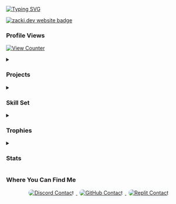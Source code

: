 <p>
    <a href="https://git.io/typing-svg">
        <img src="https://readme-typing-svg.demolab.com?font=Fira+Code&size=18&duration=3000&pause=500&color=4EADDB&background=1C1C1C&center=true&vCenter=true&height=100&lines=Heyo!;My+name+is+ZackiBoiz.;...or+Zacki+for+short.;I+enjoy+hacking+games+like+Blooket.;Sometimes+janky+.io+games+as+well.;Check+out+my+repositories!" alt="Typing SVG">
    </a>
</p>

<p>
  <a href="https://zacki.dev" target="_blank">
    <img src="https://img.shields.io/badge/Visit%20my%20website!-zacki.dev-FF00AA?style=for-the-badge&logoColor=white" alt="zacki.dev website badge">
  </a>
</p>

<h3 id="profile-views">Profile Views</h3>
<p>
    <a href="https://github.com/antonkomarev/github-profile-views-counter">
        <img src="https://komarev.com/ghpvc/?username=ZackiBoiz&style=for-the-badge&color=4EADDB&label=Profile+Views" alt="View Counter">
    </a>
</p>

<details>
    <summary>
        <h3 id="projects">Projects</h3>
    </summary>
    <ul>
        <li><strong>IO Game Hacks</strong></li>
        <li><strong>Full stack web applications</strong></li>
        <li>
            <strong>Private Projects</strong>
            <ul>
                <li><a href="https://cavegame.io">Cavegame.io</a> Client</li>
                <li>Cavegame.io Tools/Hacks <em>(built with kmccord1)</em></li>
                <li><a href="https://talkomatic.co">Talkomatic.co</a> Client</li>
                <li>Talkomatic.co <a href="https://github.com/MohdYahyaMahmodi/talkomatic-classic">Development</a></li>
                <li><a href="https://multiplayerpiano.net">Multiplayer Piano</a> Client</li>
            </ul>
        </li>
    </ul>
    <b><em>If you feel like contributing to a repository, feel free to open an issue or pull request!</em></b>
</details>
<details>
  <summary>
    <h3 id="tools">Skill Set</h3>
  </summary>

  <h4>What I Use</h4>
  <h5>Languages</h5>
  <img src="https://skillicons.dev/icons?i=html,css,js,py,java&perline=8" alt="Language Icons">

  <h5>Tools & Frameworks</h5>
  <img src="https://skillicons.dev/icons?i=bootstrap,jquery,nodejs,discordjs,sqlite,linux,windows,git,github,raspberrypi,vscode,androidstudio,replit&perline=8" alt="Tool Icons">


  <h4>Learning/Exploring</h4>
  <h5>Languages</h5>
  <img src="https://skillicons.dev/icons?i=ts,cpp&perline=8" alt="Learning Language Icons">

  <h5>Tools & Frameworks</h5>
  <img src="https://skillicons.dev/icons?i=tailwind,react,arduino&perline=8" alt="Learning Tool Icons">
</details>

<details>
    <summary>
        <h3 id="trophies">Trophies</h3>
    </summary>
    <p>
        <a href="https://github.com/lucthienphong1120/github-trophies">
            <img src="https://github-trophies.vercel.app/?username=ZackiBoiz&theme=onedark" alt="GitHub Trophies">
        </a>
    </p>
</details>

<details>
    <summary>
        <h3 id="stats">Stats</h3>
    </summary>
    <p>
        <a href="https://github.com/anuraghazra/github-readme-stats">
            <img height="175" align="center" src="https://github-readme-stats.vercel.app/api?username=ZackiBoiz&theme=dark&show_icons=true&locale=en&layout=compact&card_width=350&hide_border=true" alt="GitHub User Stats">
        </a>
        <a href="https://github.com/anuraghazra/github-readme-stats">
            <img height="175" align="center" src="https://github-readme-stats.vercel.app/api/top-langs?username=ZackiBoiz&theme=dark&layout=compact&card_width=350&langs_count=16&hide_border=true" alt="GitHub Language Stats">
        </a>
    </p>
</details>

<h3 id="contacts">Where You Can Find Me</h3>
<p class="modern-badges" align="center">
    <a href="https://discord.com/users/900442235760443442">
        <img src="https://img.shields.io/badge/Discord-zackiboiz-5865F2?style=for-the-badge&logo=discord&logoColor=white" alt="Discord Contact" style="margin:0 6px 8px 6px;border-radius:8px;box-shadow:0 2px 8px rgba(78,173,219,0.10);">
    </a>
    <a href="https://github.com/ZackiBoiz">
        <img src="https://img.shields.io/badge/GitHub-ZackiBoiz-181717?style=for-the-badge&logo=github&logoColor=white" alt="GitHub Contact" style="margin:0 6px 8px 6px;border-radius:8px;box-shadow:0 2px 8px rgba(78,173,219,0.10);">
    </a>
    <a href="https://replit.com/@zackiboiz">
        <img src="https://img.shields.io/badge/Replit-%40ZackiBoiz-F26207?style=for-the-badge&logo=replit&logoColor=white" alt="Replit Contact" style="margin:0 6px 8px 6px;border-radius:8px;box-shadow:0 2px 8px rgba(78,173,219,0.10);">
    </a>
</p>